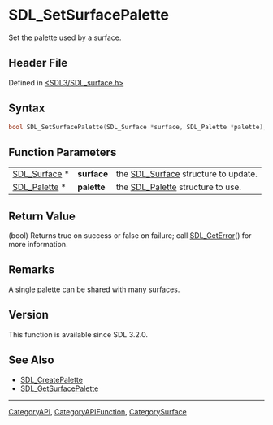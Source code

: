 # SDL_SetSurfacePalette

Set the palette used by a surface.

## Header File

Defined in [<SDL3/SDL_surface.h>](https://github.com/libsdl-org/SDL/blob/main/include/SDL3/SDL_surface.h)

## Syntax

```c
bool SDL_SetSurfacePalette(SDL_Surface *surface, SDL_Palette *palette);
```

## Function Parameters

|                              |             |                                                     |
| ---------------------------- | ----------- | --------------------------------------------------- |
| [SDL_Surface](SDL_Surface) * | **surface** | the [SDL_Surface](SDL_Surface) structure to update. |
| [SDL_Palette](SDL_Palette) * | **palette** | the [SDL_Palette](SDL_Palette) structure to use.    |

## Return Value

(bool) Returns true on success or false on failure; call
[SDL_GetError](SDL_GetError)() for more information.

## Remarks

A single palette can be shared with many surfaces.

## Version

This function is available since SDL 3.2.0.

## See Also

- [SDL_CreatePalette](SDL_CreatePalette)
- [SDL_GetSurfacePalette](SDL_GetSurfacePalette)






----
[CategoryAPI](CategoryAPI), [CategoryAPIFunction](CategoryAPIFunction), [CategorySurface](CategorySurface)

